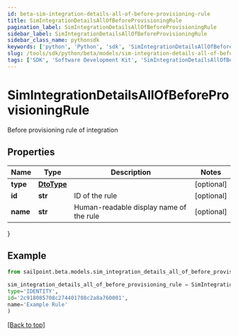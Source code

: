 ```yaml
---
id: beta-sim-integration-details-all-of-before-provisioning-rule
title: SimIntegrationDetailsAllOfBeforeProvisioningRule
pagination_label: SimIntegrationDetailsAllOfBeforeProvisioningRule
sidebar_label: SimIntegrationDetailsAllOfBeforeProvisioningRule
sidebar_class_name: pythonsdk
keywords: ['python', 'Python', 'sdk', 'SimIntegrationDetailsAllOfBeforeProvisioningRule', 'BetaSimIntegrationDetailsAllOfBeforeProvisioningRule'] 
slug: /tools/sdk/python/beta/models/sim-integration-details-all-of-before-provisioning-rule
tags: ['SDK', 'Software Development Kit', 'SimIntegrationDetailsAllOfBeforeProvisioningRule', 'BetaSimIntegrationDetailsAllOfBeforeProvisioningRule']
---
```


# SimIntegrationDetailsAllOfBeforeProvisioningRule

Before provisioning rule of integration

## Properties

Name | Type | Description | Notes
------------ | ------------- | ------------- | -------------
**type** | [**DtoType**](dto-type) |  | [optional] 
**id** | **str** | ID of the rule | [optional] 
**name** | **str** | Human-readable display name of the rule | [optional] 
}

## Example

```python
from sailpoint.beta.models.sim_integration_details_all_of_before_provisioning_rule import SimIntegrationDetailsAllOfBeforeProvisioningRule

sim_integration_details_all_of_before_provisioning_rule = SimIntegrationDetailsAllOfBeforeProvisioningRule(
type='IDENTITY',
id='2c918085708c274401708c2a8a760001',
name='Example Rule'
)

```
[[Back to top]](#) 

